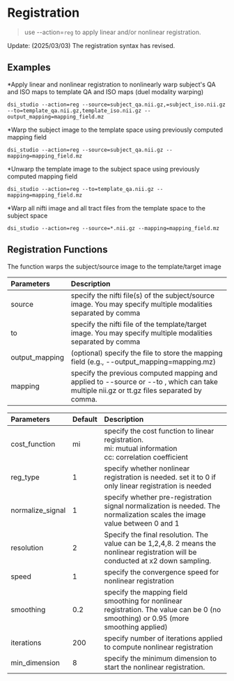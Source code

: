 # Registration

> use --action=`reg` to apply linear and/or nonlinear registration.

Update:
(2025/03/03) The registration syntax has revised.

## Examples

*Apply linear and nonlinear registration to nonlinearly warp subject's QA and ISO maps to template QA and ISO maps (duel modality warping)
```
dsi_studio --action=reg --source=subject_qa.nii.gz,=subject_iso.nii.gz --to=template_qa.nii.gz,template_iso.nii.gz --output_mapping=mapping_field.mz
```

*Warp the subject image to the template space using previously computed mapping field
```
dsi_studio --action=reg --source=subject_qa.nii.gz --mapping=mapping_field.mz
```

*Unwarp the template image to the subject space using previously computed mapping field
```
dsi_studio --action=reg --to=template_qa.nii.gz --mapping=mapping_field.mz
```

*Warp all nifti image and all tract files from the template space to the subject space
```
dsi_studio --action=reg --source=*.nii.gz --mapping=mapping_field.mz
```

 
## Registration Functions

The function warps the subject/source image to the template/target image

| Parameters   |  Description                                                                 |
|:-----------------|:------------------------------------------------------------------------------|
| source | specify the nifti file(s) of the subject/source image. You may specify multiple modalities separated by comma |
| to | specify the nifti file of the template/target image.  You may specify multiple modalities separated by comma |
| output_mapping | (optional) specify the file to store the mapping field (e.g., --output_mapping=mapping.mz) | 
| mapping | specify the previous computed mapping and applied to --source or --to , which can take multiple nii.gz or tt.gz files separated by comma. |


| Parameters |Default |  Description                                                                 |
|:--------|:----------|:----------|
| cost_function | mi | specify the cost function to linear registration. <br> mi: mutual information <br> cc: correlation coefficient |
| reg_type | 1 | specify whether nonlinear registration is needed. set it to 0 if only linear registration is needed |
| normalize_signal | 1 | specify whether pre-registration signal normalization is needed. The normalization scales the image value between 0 and 1 | 
| resolution | 2 | Specify the final resolution. The value can be 1,2,4,8. 2 means the nonlinear registration will be conducted at x2 down sampling. | 
| speed | 1 | specify the convergence speed for nonlinear registration |
| smoothing | 0.2 | specify the mapping field smoothing for nonlinear registration. The value can be 0 (no smoothing) or 0.95 (more smoothing applied) | 
| iterations | 200 | specify number of iterations applied to compute nonlinear registration |
| min_dimension | 8 | specify the minimum dimension to start the nonlinear registration. |


